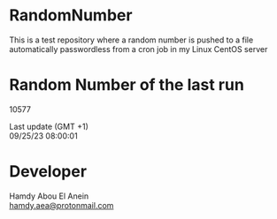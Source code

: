 # RandomNumber    
This is a test repository where a random number is pushed to a file automatically passwordless from a cron job in my Linux CentOS server    
# Random Number of the last run   
10577
      
Last update (GMT +1)    
09/25/23 08:00:01
# Developer    
Hamdy Abou El Anein   
hamdy.aea@protonmail.com
